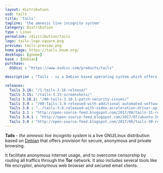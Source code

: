 ```yaml
---
layout: distribution
uid: tails
title: 'Tails'
tagline: 'the amnesic live incognito system'
Category: Distribution
type : Linux
permalink: /distribution/tails
logo: tails-logo-square.png
preview: tails-preview.png
home_page: https://tails.boum.org/
desktops: [gnome]
base : [debian]
purchase:
  OSDisc : "https://www.osdisc.com/products/tails"

description : "Tails - is a Debian based operating system which offers provision for secure, anonymous and private browsing. Stories, updates and reviews on Tails GNU/Linux."

releases:
  Tails 3.16: "/1-tails-3.16-release/"
  Tails 3.15: "/tails-3.15-screenshots/"
  Tails 3.10.1: "/00-tails-3.10.1-patch-security-issues/"
  Tails 3.9 : "/00-Tails-3.9-released-with-additional-automated-software-installation/"
  Tails 3.6 : "../tails-3.6-released-with-video-acceleration-driver-api-and-other-updates/"
  Tails 3.1 : "http://open-source-feed.blogspot.com/2017/08/tails-31-released-with-important.html"
  Tails 3.0.1 : "http://open-source-feed.blogspot.com/2017/07/ubuntu-1610-yakkety-yak-reaches-end-of.html"
  Tails 3.0 : "http://open-source-feed.blogspot.com/2017/06/tails-30-released-first-release-based.html"
---
```


**Tails** - *the amnesic live incognito system* is a live GNU/Linux distribution based on [Debian](/distribution/debian) that offers provision for secure, anonymous and private browsing.

It facilitate anonymous internet usage, and to overcome censorship by routing all traffics through the **Tor** network. It also includes several tools like file encryptor, anonymous web browser and secured email clients.
